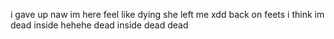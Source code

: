 i gave up
naw im here 
feel like dying 
she left me xdd
back on feets
i think im dead inside hehehe
dead inside
dead
dead 
